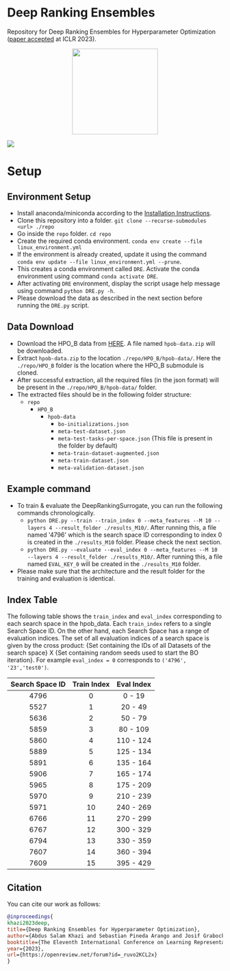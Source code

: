 # Deep Ranking Ensembles
Repository for Deep Ranking Ensembles for Hyperparameter Optimization ([paper accepted](https://arxiv.org/abs/2303.15212) at ICLR 2023).
<p align="center">
  <img src="dre_logo.png"  width="200"/>
</p>

<img src="./DREArchitecture.svg">


# Setup
## Environment Setup
* Install anaconda/miniconda according to the [Installation Instructions](https://docs.conda.io/projects/conda/en/latest/user-guide/install/linux.html "Named link title").
* Clone this repository into a folder. `git clone --recurse-submodules <url> ./repo`
* Go inside the `repo` folder. `cd repo`
* Create the required conda environment. `conda env create --file linux_environment.yml`
* If the environment is already created, update it using the command `conda env update --file linux_environment.yml --prune`.
* This creates a conda environment called `DRE`. Activate the conda environment using command `conda activate DRE`.
* After activating `DRE` environment, display the script usage help message using command `python DRE.py -h`.
* Please download the data as described in the next section before running the `DRE.py` script.

## Data Download
* Download the HPO\_B data from [HERE](https://rewind.tf.uni-freiburg.de/index.php/s/xdrJQPCTNi2zbfL/download/hpob-data.zip). A file named `hpob-data.zip` will be downloaded.
* Extract `hpob-data.zip` to the location `./repo/HPO_B/hpob-data/`. Here the `./repo/HPO_B` folder is the location where the HPO\_B submodule is cloned.
* After successful extraction, all the required files (in the json format) will be present in the `./repo/HPO_B/hpob-data/` folder.
* The extracted files should be in the following folder structure:
    * `repo`
        * `HPO_B`
            * `hpob-data`
                * `bo-initializations.json`
                * `meta-test-dataset.json`
                * `meta-test-tasks-per-space.json` (This file is present in the folder by default)
                * `meta-train-dataset-augmented.json`
                * `meta-train-dataset.json`
                * `meta-validation-dataset.json`

## Example command
* To train & evaluate the DeepRankingSurrogate, you can run the following commands chronologically.
    * `python DRE.py --train --train_index 0 --meta_features --M 10 --layers 4 --result_folder ./results_M10/`. After running this,
       a file named '4796' which is the search space ID corresponding to index 0 is created in the `./results_M10` folder. Please check
       the next section.
    * `python DRE.py --evaluate --eval_index 0 --meta_features --M 10 --layers 4 --result_folder ./results_M10/`. After running this,
       a file named `EVAL_KEY_0` will be created in the `./results_M10` folder.
* Please make sure that the architecture and the result folder for the training and evaluation is identical.


## Index Table
The following table shows the `train_index` and `eval_index` corresponding to each search space in the hpob\_data. Each `train_index` refers to a single Search Space ID. On the other hand, each Search Space has a range of evaluation indices. The set of all evaluation indices of a search space is given by the cross product: {Set containing the IDs of all Datasets of the search space} X {Set containing random seeds used to start the BO iteration}. For example `eval_index = 0` corresponds to `('4796', '23','test0')`.

| Search Space ID | Train Index | Eval Index  |
| :-----------:    | :---------: | :---------: |
|     4796         |      0      |  0   - 19   |
|     5527         |      1      |  20  - 49   | 
|     5636         |      2      |  50  - 79   |
|     5859         |      3      |  80  - 109  |
|     5860         |      4      |  110 - 124  |
|     5889         |      5      |  125 - 134  |
|     5891         |      6      |  135 - 164  |
|     5906         |      7      |  165 - 174  |
|     5965         |      8      |  175 - 209  |
|     5970         |      9      |  210 - 239  |
|     5971         |      10     |  240 - 269  |
|     6766         |      11     |  270 - 299  |
|     6767         |      12     |  300 - 329  |
|     6794         |      13     |  330 - 359  |
|     7607         |      14     |  360 - 394  |
|     7609         |      15     |  395 - 429  |

## Citation

You can cite our work as follows:
```bib
@inproceedings{
khazi2023deep,
title={Deep Ranking Ensembles for Hyperparameter Optimization},
author={Abdus Salam Khazi and Sebastian Pineda Arango and Josif Grabocka},
booktitle={The Eleventh International Conference on Learning Representations },
year={2023},
url={https://openreview.net/forum?id=_ruvo2KCL2x}
}
```
